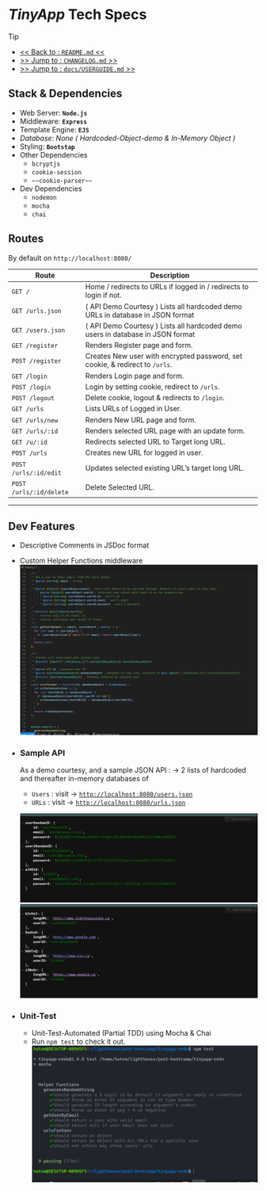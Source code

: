 # ***TinyApp*** Tech Specs

> [!TIP]
> - [<< Back to : `README.md` << ](../../README.md) 
> - [>> Jump to  : `CHANGELOG.md` >> ](../../CHANGELOG.md) 
> - [>> Jump to : `docs/USERGUIDE.md` >> ](./USERGUIDE.md)

## Stack & Dependencies

- Web Server: **`Node.js`**
- Middleware: **`Express`**
- Template Engine: **`EJS`**
- *Database: None ( Hardcoded-Object-demo & In-Memory Object )*
- Styling: **`Bootstap`**
- Other Dependencies
    - `bcryptjs`
    - `cookie-session`
    - `~~cookie-parser~~`
- Dev Dependencies
    - `nodemon`
    - `mocha`
    - `chai`


## Routes

By default on `http://localhost:8080/` 

| **Route** | **Description**  |
| --- | --- |
| `GET /`  | Home / redirects to URLs if logged in / redirects to login if not. |
| `GET /urls.json` | ( API Demo Courtesy ) Lists all hardcoded demo URLs in database in JSON format |
| `GET /users.json` | ( API Demo Courtesy ) Lists all hardcoded demo users in database in JSON format  |
| `GET /register` | Renders Register page and form. |
| `POST /register` | Creates New user with encrypted password, set cookie, & redirect to `/urls`. |
| `GET /login`  | Renders Login page and form. |
| `POST /login` | Login by setting cookie, redirect to `/urls`. |
| `POST /logout` | Delete cookie, logout & redirects to `/login`. |
| `GET /urls` | Lists URLs of Logged in User. |
| `GET /urls/new` | Renders New URL page and form. |
| `GET /urls/:id` | Renders selected URL page with an update form. |
| `GET /u/:id` | Redirects selected URL to Target long URL. |
| `POST /urls` | Creates new URL for logged in user. |
| `POST /urls/:id/edit` | Updates selected  existing URL’s target long URL. |
| `POST /urls/:id/delete` | Delete Selected URL. |
---



## Dev Features

- Descriptive Comments in JSDoc format
- Custom Helper Functions middleware
    ![JSDOC and helper functions](../screenshots/jsdoc-and-helper-fn.png)

- ### Sample API 

    As a demo courtesy, and a sample JSON API : 
    → 2 lists of hardcoded and thereafter in-memory databases of 

    - `Users` : visit → [`http://localhost:8080/users.json`](http://localhost:8080/users.json)
    - `URLs` : visit → [`http://localhost:8080/urls.json`](http://localhost:8080/urls.json)

    !["All Users JSON API"](..//screenshots/users_json.png "")
    !["All URLs JSON API"](..//screenshots/urls_json.png "")

- ### Unit-Test
    - Unit-Test-Automated (Partial TDD) using Mocha & Chai
    - Run `npm test` to check it out.
    !["Test](../screenshots/npm-test-mocha-chai.png)